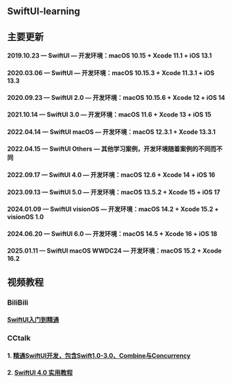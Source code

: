 ## SwiftUI-learning

## 主要更新
#### 2019.10.23 — SwiftUI — 开发环境：macOS 10.15 + Xcode 11.1 + iOS 13.1
#### 2020.03.06 — SwiftUI — 开发环境：macOS 10.15.3 + Xcode 11.3.1 + iOS 13.3
#### 2020.09.23 — SwiftUI 2.0 — 开发环境：macOS 10.15.6 + Xcode 12 + iOS 14
#### 2021.10.14 — SwiftUI 3.0 — 开发环境：macOS 11.6 + Xcode 13 + iOS 15
#### 2022.04.14 — SwiftUI macOS — 开发环境：macOS 12.3.1 + Xcode 13.3.1
#### 2022.04.15 — SwiftUI Others — 其他学习案例，开发环境随着案例的不同而不同
#### 2022.09.17 — SwiftUI 4.0 — 开发环境：macOS 12.6 + Xcode 14 + iOS 16
#### 2023.09.13 — SwiftUI 5.0 — 开发环境：macOS 13.5.2 + Xcode 15 + iOS 17
#### 2024.01.09 — SwiftUI visionOS — 开发环境：macOS 14.2 + Xcode 15.2 + visionOS 1.0
#### 2024.06.20 — SwiftUI 6.0 — 开发环境：macOS 14.5 + Xcode 16 + iOS 18
#### 2025.01.11 — SwiftUI macOS WWDC24 — 开发环境：macOS 15.2 + Xcode 16.2

## 视频教程
### BiliBili
#### [SwiftUI入门到精通](https://www.bilibili.com/cheese/play/ss29918)

### CCtalk
#### 1. [精通SwiftUI开发，包含Swift1.0-3.0、Combine与Concurrency](https://www.cctalk.com/m/group/91284912)
#### 2. [SwiftUI 4.0 实用教程](https://www.cctalk.com/m/group/91284909)